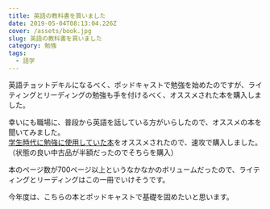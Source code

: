 ```yaml
---
title: 英語の教科書を買いました
date: 2019-05-04T08:13:04.226Z
cover: /assets/book.jpg
slug: 英語の教科書を買いました
category: 勉強
tags:
  - 語学
---
```

英語チョットデキルになるべく、ポッドキャストで勉強を始めたのですが、ライティングとリーディングの勉強も手を付けるべく、オススメされた本を購入しました。

幸いにも職場に、普段から英語を話している方がいらしたので、オススメの本を聞いてみました。  
[学生時代に勉強に使用していた本](https://www.amazon.co.jp/%E8%A1%A8%E7%8F%BE%E3%81%AE%E3%81%9F%E3%82%81%E3%81%AE%E5%AE%9F%E8%B7%B5%E3%83%AD%E3%82%A4%E3%83%A4%E3%83%AB%E8%8B%B1%E6%96%87%E6%B3%95-%E7%B6%BF%E8%B2%AB-%E9%99%BD/dp/4010312971/ref=sr_1_2?__mk_ja_JP=%E3%82%AB%E3%82%BF%E3%82%AB%E3%83%8A&crid=2T7BACNTETVPJ&keywords=%E5%AE%9F%E8%B7%B5%E3%83%AD%E3%82%A4%E3%83%A4%E3%83%AB%E8%8B%B1%E6%96%87%E6%B3%95&qid=1556957960&s=gateway&sprefix=%E5%AE%9F%E8%B7%B5%E3%83%AD%E3%82%A4%E3%83%A4%E3%83%AB%2Caps%2C253&sr=8-2)をオススメされたので、速攻で購入しました。（状態の良い中古品が半額だったのでそちらを購入）

本のページ数が700ページ以上というなかなかのボリュームだったので、ライティングとリーディングはこの一冊でいけそうです。

今年度は、こちらの本とポッドキャストで基礎を固めたいと思います。

